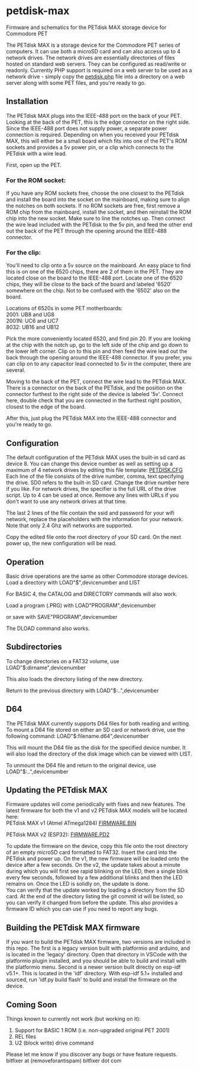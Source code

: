 # petdisk-max
Firmware and schematics for the PETdisk MAX storage device for Commodore PET

The PETdisk MAX is a storage device for the Commodore PET series of computers. It can use both a microSD card and can also access up to 4 network drives.
The network drives are essentially directories of files hosted on standard web servers. They can be configured as read/write or readonly. Currently PHP support is required on a web server to be used as a network drive - simply copy the [petdisk.php](https://raw.githubusercontent.com/bitfixer/petdisk-max/main/www/petdisk.php) file into a directory on a web server along with some PET files, and you're ready to go.

## Installation

The PETdisk MAX plugs into the IEEE-488 port on the back of your PET. Looking at the back of the PET, this is the edge connector on the right side.
Since the IEEE-488 port does not supply power, a separate power connection is required.
Depending on when you received your PETdisk MAX, this will either be a small board which fits into one of the PET's ROM sockets and provides a 5v power pin, or a clip which connects to the PETdisk with a wire lead.

First, open up the PET.

### For the ROM socket: 
If you have any ROM sockets free, choose the one closest to the PETdisk and install the board into the socket on the mainboard, making sure to align the notches on both sockets. 
If no ROM sockets are free, first remove a ROM chip from the mainboard, install the socket, and then reinstall the ROM chip into the new socket. Make sure to line the notches up.
Then connect the wire lead included with the PETdisk to the 5v pin, and feed the other end out the back of the PET through the opening around the IEEE-488 connector.

### For the clip: 
You'll need to clip onto a 5v source on the mainboard. An easy place to find this is on one of the 6520 chips, there are 2 of them in the PET. They are located close on the board to the IEEE-488 port. Locate one of the 6520 chips, they will be close to the back of the board and labeled '6520' somewhere on the chip. Not to be confused with the '6502' also on the board.

Locations of 6520s in some PET motherboards:\
2001: UB8 and UG8\
2001N: UC6 and UC7\
8032: UB16 and UB12

Pick the more conveniently located 6520, and find pin 20. If you are looking at the chip with the notch up, go to the left side of the chip and go down to the lower left corner. Clip on to this pin and then feed the wire lead out the back through the opening around the IEEE-488 connector.
If you prefer, you can clip on to any capacitor lead connected to 5v in the computer, there are several. 

Moving to the back of the PET, connect the wire lead to the PETdisk MAX. There is a connector on the back of the PETdisk, and the position on the connector furthest to the right side of the device is labeled '5v'. Connect here, double check that you are connected in the furthest right position, closest to the edge of the board.

After this, just plug the PETdisk MAX into the IEEE-488 connector and you're ready to go.

## Configuration

The default configuration of the PETdisk MAX uses the built-in sd card as device 8.
You can change this device number as well as setting up a maximum of 4 network drives by editing this file template:
[PETDISK.CFG](https://raw.githubusercontent.com/bitfixer/petdisk-max/main/PETDISK.CFG)\
Each line of the file consists of the drive number, comma, text specifying the drive.
SD0 refers to the built-in SD card. Change the drive number here if you like.
For network drives, the specifier is the full URL of the drive script. Up to 4 can be used at once.
Remove any lines with URLs if you don't want to use any network drives at that time.

The last 2 lines of the file contain the ssid and password for your wifi network, replace the placeholders with the information for your network. Note that only 2.4 Ghz wifi networks are supported.

Copy the edited file onto the root directory of your SD card. On the next power up, the new configuration will be read.

## Operation

Basic drive operations are the same as other Commodore storage devices.
Load a directory with
LOAD"$",devicenumber
and 
LIST

For BASIC 4, the CATALOG and DIRECTORY commands will also work.

Load a program (.PRG) with
LOAD"PROGRAM",devicenumber

or save with
SAVE"PROGRAM",devicenumber

The DLOAD command also works.

## Subdirectories

To change directories on a FAT32 volume, use
LOAD"$:dirname",devicenumber

This also loads the directory listing of the new directory.

Return to the previous directory with
LOAD"$:..",devicenumber

## D64

The PETdisk MAX currently supports D64 files for both reading and writing.
To mount a D64 file stored on either an SD card or network drive,
use the following command:
LOAD"$:filename.d64",devicenumber

This will mount the D64 file as the disk for the specified device number. It will also load the directory of the disk image which can be viewed with LIST.

To unmount the D64 file and return to the original device, use
LOAD"$:..",devicenumber

## Updating the PETdisk MAX

Firmware updates will come periodically with fixes and new features. The latest firmware for both the v1 and v2 PETdisk MAX models will be located here:\
PETdisk MAX v1 (Atmel ATmega1284)
[FIRMWARE.BIN](https://github.com/bitfixer/petdisk-max/raw/main/firmware/FIRMWARE.BIN)

PETdisk MAX v2 (ESP32):
[FIRMWARE.PD2](https://github.com/bitfixer/petdisk-max/raw/main/firmware/FIRMWARE.PD2)

To update the firmware on the device, copy this file onto the root directory of an empty microSD card formatted to FAT32. Insert the card into the PETdisk and power up. On the v1, the new firmware will be loaded onto the device after a few seconds. On the v2, the update takes about a minute during which you will first see rapid blinking on the LED, then a single blink every few seconds, followed by a few additional blinks and then the LED remains on. Once the LED is solidly on, the update is done.\
You can verify that the update worked by loading a directory from the SD card. 
At the end of the directory listing the git commit id will be listed, so you can verify it changed from before the update. This also provides a firmware ID which you can use if you need to report any bugs.

## Building the PETdisk MAX firmware

If you want to build the PETdisk MAX firmware, two versions are included in this repo. The first is a legacy version built with platformio and arduino, and is located in the 'legacy' directory. Open that directory in VSCode with the platformio plugin installed, and you should be able to build and install with the platformio menu. 
Second is a newer version built directly on esp-idf v5.1+. This is located in the 'idf' directory. With esp-idf 5.1+ installed and sourced, run 'idf.py build flash' to build and install the firmware on the device.

## Coming Soon

Things known to currently not work (but working on it):
1. Support for BASIC 1 ROM (i.e. non-upgraded original PET 2001)
2. REL files
3. U2 (block write) drive command

Please let me know if you discover any bugs or have feature requests.
bitfixer at (removeforantispam) bitfixer dot com



